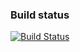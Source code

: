 ### Build status

[![Build Status](https://api.travis-ci.org/SonarCommunity/sonar-issues-report.svg)](https://travis-ci.org/SonarCommunity/sonar-issues-report)
